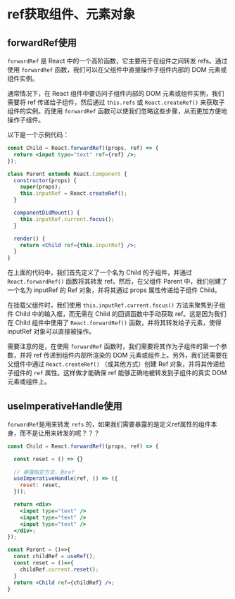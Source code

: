 # ref获取组件、元素对象

## forwardRef使用

`forwardRef` 是 React 中的一个高阶函数，它主要用于在组件之间转发 refs。通过使用 `forwardRef` 函数，我们可以在父组件中直接操作子组件内部的 DOM 元素或组件实例。

通常情况下，在 React 组件中要访问子组件内部的 DOM 元素或组件实例，我们需要将 ref 传递给子组件，然后通过 `this.refs` 或 `React.createRef()` 来获取子组件的实例。而使用 `forwardRef` 函数可以使我们忽略这些步骤，从而更加方便地操作子组件。

以下是一个示例代码：

```jsx
const Child = React.forwardRef((props, ref) => {
  return <input type="text" ref={ref} />;
});

class Parent extends React.Component {
  constructor(props) {
    super(props);
    this.inputRef = React.createRef();
  }

  componentDidMount() {
    this.inputRef.current.focus();
  }

  render() {
    return <Child ref={this.inputRef} />;
  }
}
```

在上面的代码中，我们首先定义了一个名为 Child 的子组件，并通过 `React.forwardRef()` 函数将其转发 ref。然后，在父组件 Parent 中，我们创建了一个名为 inputRef 的 Ref 对象，并将其通过 props 属性传递给子组件 Child。

在挂载父组件时，我们使用 `this.inputRef.current.focus()` 方法来聚焦到子组件 Child 中的输入框，而无需在 Child 的回调函数中手动获取 ref。这是因为我们在 Child 组件中使用了 `React.forwardRef()` 函数，并将其转发给子元素，使得 inputRef 对象可以直接被操作。

需要注意的是，在使用 `forwardRef` 函数时，我们需要将其作为子组件的第一个参数，并将 ref 传递到组件内部所渲染的 DOM 元素或组件上。另外，我们还需要在父组件中通过 `React.createRef()` （或其他方式）创建 Ref 对象，并将其传递给子组件的 `ref` 属性。这样做才能确保 ref 能够正确地被转发到子组件的真实 DOM 元素或组件上。


## useImperativeHandle使用

`forwardRef`是用来转发 `refs` 的，如果我们需要暴露的是定义ref属性的组件本身，而不是让用来转发的呢？？？

```jsx
const Child = React.forwardRef((props, ref) => {

  const reset = () => {}
  
  // 暴露指定方法，到ref
  useImperativeHandle(ref, () => ({
    reset: reset,
  }));

  return <div>
    <input type="text" />
    <input type="text" />
    <input type="text" />
  </div>;
});

const Parent = ()=>{
  const childRef = useRef();
  const reset = ()=>{
    childRef.current.reset();
  }
  return <Child ref={childRef} />;
}
```

